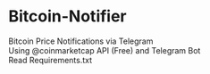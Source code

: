 # Bitcoin-Notifier
Bitcoin Price Notifications via Telegram <br/>
Using @coinmarketcap API (Free) and Telegram Bot <br/>
Read Requirements.txt
